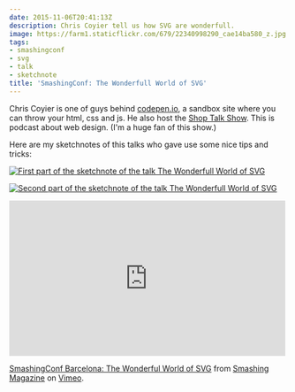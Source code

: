 ```yaml
---
date: 2015-11-06T20:41:13Z
description: Chris Coyier tell us how SVG are wonderfull.
image: https://farm1.staticflickr.com/679/22340998290_cae14ba580_z.jpg
tags:
- smashingconf
- svg
- talk
- sketchnote
title: 'SmashingConf: The Wonderfull World of SVG'
---
```


Chris Coyier is one of guys behind [codepen.io](http://www.codepen.io), a sandbox site where you can throw your html, css and js. He also host the [Shop Talk Show](http://shoptalkshow.com/). This is podcast about web design. (I'm a huge fan of this show.)

Here are my sketchnotes of this talks who gave use some nice tips and tricks:

[![First part of the sketchnote of the talk The Wonderfull World of SVG](https://farm6.staticflickr.com/5819/22644637910_9f6c7eeb13_z.jpg)](https://www.flickr.com/photos/alienlebarge/22644637910/)

[![Second part of the sketchnote of the talk The Wonderfull World of SVG](https://farm1.staticflickr.com/629/22832640485_bcf04d5b97_z.jpg)](https://www.flickr.com/photos/alienlebarge/22832640485/)

<iframe src="https://player.vimeo.com/video/144722824" width="500" height="281" frameborder="0" webkitallowfullscreen mozallowfullscreen allowfullscreen></iframe> <p><a href="https://vimeo.com/144722824">SmashingConf Barcelona: The Wonderful World of SVG</a> from <a href="https://vimeo.com/smashingmagazine">Smashing Magazine</a> on <a href="https://vimeo.com">Vimeo</a>.</p>

<script async class="speakerdeck-embed" data-id="11dc710ffed64ce09d302e6d10ff9e8d" data-ratio="1.77777777777778" src="//speakerdeck.com/assets/embed.js"></script>
